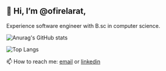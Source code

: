 ## 👋 Hi, I’m @ofirelarat,
Experience software engineer with B.sc in computer science.


![Anurag's GitHub stats](https://github-readme-stats.vercel.app/api?username=ofirelarat&show_icons=true&rank_icon=github)

![Top Langs](https://github-readme-stats.vercel.app/api/top-langs/?username=ofirelarat&&layout=compact&langs_count=8)

📫 How to reach me: [email](mailto:96ofir11@gmail.com) or [linkedin](https://www.linkedin.com/in/ofir-elarat)
